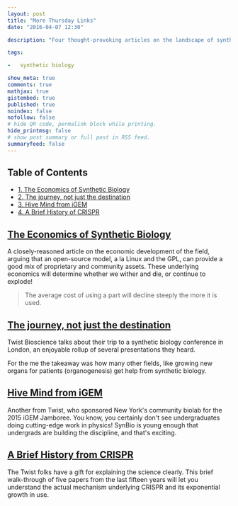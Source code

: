 ```yaml
---
layout: post
title: "More Thursday Links"
date: "2016-04-07 12:30"

description: "Four thought-provoking articles on the landscape of synthetic biology."

tags:

-   synthetic biology

show_meta: true
comments: true
mathjax: true
gistembed: true
published: true
noindex: false
nofollow: false
# hide QR code, permalink block while printing.
hide_printmsg: false
# show post summary or full post in RSS feed.
summaryfeed: false
---
```


<div id="table-of-contents">
<h2>Table of Contents</h2>
<div id="text-table-of-contents">
<ul>
<li><a href="#orgheadline1">1. The Economics of Synthetic Biology</a></li>
<li><a href="#orgheadline2">2. The journey, not just the destination</a></li>
<li><a href="#orgheadline3">3. Hive Mind from iGEM</a></li>
<li><a href="#orgheadline4">4. A Brief History of CRISPR</a></li>
</ul>
</div>
</div>


## [The Economics of Synthetic Biology](http://www.ncbi.nlm.nih.gov/pmc/articles/PMC1911203/)<a id="orgheadline1"></a>

A closely-reasoned article on the economic development of the field, arguing
that an open-source model, a la Linux and the GPL, can provide a good mix of
proprietary and community assets. These underlying economics will determine whether
we wither and die, or continue to explode!

> The average cost of using a part will decline steeply the more it is used.

## [The journey, not just the destination](https://www.twistbioscience.com/its-about-the-journey-not-just-the-destination/)<a id="orgheadline2"></a>

Twist Bioscience talks about their trip to a synthetic biology conference in London,
an enjoyable rollup of several presentations they heard.

For the me the takeaway was how many other fields, like growing new organs for 
patients (organogenesis) get help from synthetic biology.

## [Hive Mind from iGEM](https://www.twistbioscience.com/igem/)<a id="orgheadline3"></a>

Another from Twist, who sponsored New York's community biolab for the 2015 iGEM Jamboree.
You know, you certainly don't see undergraduates doing cutting-edge work in physics!
SynBio is young enough that undergrads are building the discipline, and that's exciting.

## [A Brief History from CRISPR](https://www.twistbioscience.com/crispr-part-1-a-brief-history-of-crispr/)<a id="orgheadline4"></a>

The Twist folks have a gift for explaining the science clearly. This brief walk-through
of five papers from the last fifteen years will let you understand the actual mechanism
underlying CRISPR and its exponential growth in use.
